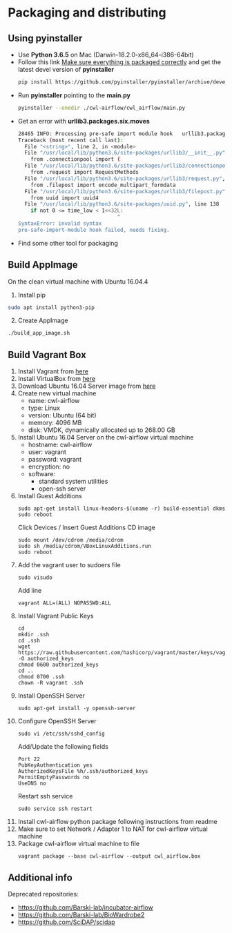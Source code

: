 # Packaging and distributing
## Using pyinstaller
- Use **Python 3.6.5** on Mac (Darwin-18.2.0-x86_64-i386-64bit)
- Follow this link [Make sure everything is packaged correctly](https://github.com/pyinstaller/pyinstaller/wiki/How-to-Report-Bugs#make-sure-everything-is-packaged-correctly)
and get the latest devel version of **pyinstaller**
    ```bash
    pip install https://github.com/pyinstaller/pyinstaller/archive/develop.zip
    ```
- Run **pyinstaller** pointing to the **main.py**
    ```bash
    pyinstaller --onedir ./cwl-airflow/cwl_airflow/main.py
    ```
- Get an error with **urllib3.packages.six.moves**
    ```bash
    28465 INFO: Processing pre-safe import module hook   urllib3.packages.six.moves
    Traceback (most recent call last):
      File "<string>", line 2, in <module>
      File "/usr/local/lib/python3.6/site-packages/urllib3/__init__.py", line 8, in <module>
        from .connectionpool import (
      File "/usr/local/lib/python3.6/site-packages/urllib3/connectionpool.py", line 35, in <module>
        from .request import RequestMethods
      File "/usr/local/lib/python3.6/site-packages/urllib3/request.py", line 3, in <module>
        from .filepost import encode_multipart_formdata
      File "/usr/local/lib/python3.6/site-packages/urllib3/filepost.py", line 4, in <module>
        from uuid import uuid4
      File "/usr/local/lib/python3.6/site-packages/uuid.py", line 138
        if not 0 <= time_low < 1<<32L:
                                    ^
    SyntaxError: invalid syntax
    pre-safe-import-module hook failed, needs fixing.
    ```
- Find some other tool for packaging

## Build AppImage

On the clean virtual machine with Ubuntu 16.04.4
1. Install pip 
```bash
sudo apt install python3-pip
```
2. Create AppImage
```bash
./build_app_image.sh
```

## Build Vagrant Box
1. Install Vagrant from [here](https://www.vagrantup.com/downloads.html)
2. Install VirtualBox from [here](https://www.virtualbox.org/wiki/Downloads)
3. Download Ubuntu 16.04 Server image from [here](http://releases.ubuntu.com/16.04/)
4. Create new virtual machine
    - name: cwl-airflow
    - type: Linux
    - version: Ubuntu (64 bit)
    - memory: 4096 MB
    - disk: VMDK, dynamically allocated up to 268.00 GB
5. Install Ubuntu 16.04 Server on the cwl-airflow virtual machine
    - hostname: cwl-airflow
    - user: vagrant
    - password: vagrant
    - encryption: no
    - software:
      - standard system utilities
      - open-ssh server
6. Install Guest Additions
    ```
    sudo apt-get install linux-headers-$(uname -r) build-essential dkms
    sudo reboot
    ```
    Click Devices / Insert Guest Additions CD image
    ```
    sudo mount /dev/cdrom /media/cdrom
    sudo sh /media/cdrom/VBoxLinuxAdditions.run
    sudo reboot
    ```
7. Add the vagrant user to sudoers file
   ```
   sudo visudo
   ```
   Add line
   ```
   vagrant ALL=(ALL) NOPASSWD:ALL
   ```
8. Install Vagrant Public Keys
   ```
   cd
   mkdir .ssh
   cd .ssh
   wget https://raw.githubusercontent.com/hashicorp/vagrant/master/keys/vagrant.pub -O authorized_keys
   chmod 0600 authorized_keys
   cd ..
   chmod 0700 .ssh
   chown -R vagrant .ssh
   ```
9. Install OpenSSH Server
   ```
   sudo apt-get install -y openssh-server
   ```
10. Configure OpenSSH Server
    ```
    sudo vi /etc/ssh/sshd_config
    ```
    Add/Update the following fields
    ```
    Port 22
    PubKeyAuthentication yes
    AuthorizedKeysFile %h/.ssh/authorized_keys
    PermitEmptyPasswords no
    UseDNS no
    ```
    Restart ssh service
    ```
    sudo service ssh restart
    ```
11. Install cwl-airflow python package following instructions from readme
12. Make sure to set Network / Adapter 1 to NAT for cwl-airflow virtual machine
13. Package cwl-airflow virtual machine to file
    ```
    vagrant package --base cwl-airflow --output cwl_airflow.box
    ```

## Additional info
Deprecated repositories:
- https://github.com/Barski-lab/incubator-airflow
- https://github.com/Barski-lab/BioWardrobe2
- https://github.com/SciDAP/scidap